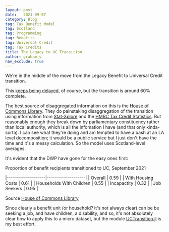 ```yaml
---
layout: post
date:   2021-09-07
category: Blog
tag: Tax Benefit Model
tag: Scotland
tag: Programming
tag: Benefits
tag: Universal Credit
tag: Tax Credits
title: The Legacy to UC Transition
author: graham_s
nav_exclude: true
---
```



We're in the middle of the move from the Legacy Benefit to Universal Credit transition.

This [keeps being delayed](https://www.bbc.co.uk/news/uk-51318730), of course, but the transition is around 60% complete. 

The best source of disaggregated information on this is the [House of Commons Library](https://commonslibrary.parliament.uk/constituency-data-universal-credit-roll-out/#caseload). They do painstaking disaggregation of the transition using information from [Stat-Xplore](https://stat-xplore.dwp.gov.uk/webapi/jsf/login.xhtml) and the [HMRC Tax Credit Statistics](https://www.gov.uk/government/collections/personal-tax-credits-statistics). But reasonably enough they break down by parliamentary constituency rather than local authority, which is all the infomation I have (and that only kinda-sorta). I can see what they're doing and am tempted to have a bash at an LA level decomposition; it would be a public service but I just don't have the time and it's a messy calculation. So the model uses Scotland-level averages.

It's evident that the DWP have gone for the easy ones first:

Proportion of benefit recipients transitioned to UC, September 2021

|-------------------|-------------------|
|    Overall      | 0.59 | 
|    With Housing Costs    | 0.61 |
|    Households With Children     | 0.55 |
|    Incapactity | 0.32 |
|    Job Seekers | 0.95 |

Source [House of Commons Library](https://commonslibrary.parliament.uk/constituency-data-universal-credit-roll-out/#caseload)

Since clearly a benefit unit (or household? it's not always clear) can be be seeking a job, and have children, a disability, and so, it's not absolutely clear how to apply this to a micro dataset, but the module [UCTransition.jl](https://github.com/grahamstark/ScottishTaxBenefitModel.jl/blob/master/src/UCTransition.jl) is my best effort.
